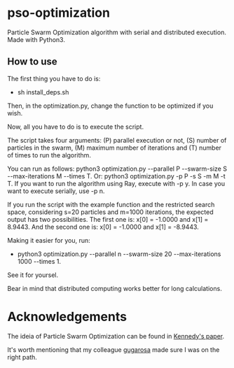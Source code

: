 # pso-optimization
Particle Swarm Optimization algorithm with serial and distributed execution. Made with Python3. 

## How to use
The first thing you have to do is: 
* sh install_deps.sh

Then, in the optimization.py, change the function to be optimized if you wish.

Now, all you have to do is to execute the script. 

The script takes four arguments: (P) parallel execution or not, (S) number of particles in the swarm, (M) maximum number of iterations and (T) number of times to run the algorithm.

You can run as follows: python3 optimization.py --parallel P --swarm-size S --max-iterations M --times T. Or: python3 optimization.py -p P -s S -m M -t T. If you want to run the algorithm using Ray, execute with -p y. In case you want to execute serially, use -p n. 

If you run the script with the example function and the restricted search space, considering s=20 particles and m=1000 iterations, the expected output has two possibilities. The first one is: x[0] = -1.0000 and x[1] = 8.9443. And the second one is: x[0] = -1.0000 and x[1] = -8.9443. 

Making it easier for you, run:
* python3 optimization.py --parallel n --swarm-size 20 --max-iterations 1000 --times 1. 
 
See it for yoursel.

Bear in mind that distributed computing works better for long calculations.

# Acknowledgements
The ideia of Particle Swarm Optimization can be found in [Kennedy's paper](https://ieeexplore.ieee.org/document/488968).

It's worth mentioning that my colleague [gugarosa](https://github.com/gugarosa) made sure I was on the right path.
